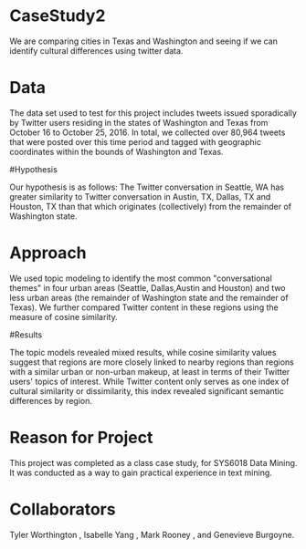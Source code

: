 # CaseStudy2

We are comparing cities in Texas and Washington and seeing if we can identify cultural differences using twitter data.

# Data

The data set used to test for this project includes tweets issued sporadically by Twitter users residing in the states of Washington and Texas from October 16 to October 25, 2016\. In total, we collected over 80,964 tweets that were posted over this time period and tagged with geographic coordinates within the bounds of Washington and Texas.

#Hypothesis

Our hypothesis is as follows: The Twitter conversation in Seattle, WA has greater
similarity to Twitter conversation in Austin, TX, Dallas, TX and Houston, TX than that which
originates (collectively) from the remainder of Washington state.


# Approach

We used topic modeling to identify the most common "conversational themes" in four urban areas (Seattle, Dallas,Austin and Houston) and two less urban areas (the remainder of Washington state and the remainder of Texas). We further compared Twitter content in these regions using the measure of cosine similarity. 

#Results

The topic models revealed mixed results, while cosine similarity values suggest that regions are more closely linked to nearby regions than regions with a similar urban or non-urban makeup, at least in terms of their Twitter users' topics of interest. While Twitter content only serves as one index of cultural similarity or dissimilarity, this index revealed significant semantic differences by region.

# Reason for Project

This project was completed as a class case study, for SYS6018 Data Mining. It was conducted as a way to gain practical experience in text mining.

# Collaborators

Tyler Worthington , Isabelle Yang , Mark Rooney , and Genevieve Burgoyne.

